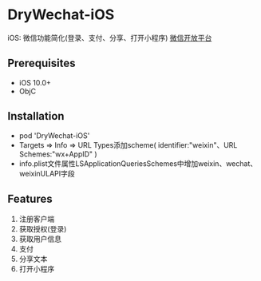 # DryWechat-iOS
iOS: 微信功能简化(登录、支付、分享、打开小程序)
[微信开放平台](https://open.weixin.qq.com/cgi-bin/showdocument?action=dir_list&t=resource/res_list&verify=1&id=1417694084&token=&lang=zh_CN)

## Prerequisites
* iOS 10.0+
* ObjC

## Installation
* pod 'DryWechat-iOS'
* Targets => Info => URL Types添加scheme( identifier:"weixin"、URL Schemes:"wx+AppID" )
* info.plist文件属性LSApplicationQueriesSchemes中增加weixin、wechat、weixinULAPI字段

## Features
1. 注册客户端
2. 获取授权(登录)
3. 获取用户信息
4. 支付
5. 分享文本
6. 打开小程序
